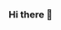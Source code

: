 ### Hi there 👋

<!--
**MatheusBlodow/MatheusBlodow** is a ✨ _special_ ✨ repository because its `README.md` (this file) appears on your GitHub profile.

Here are some ideas to get you started:

![Visualizações](https://komarev.com/ghpvc/?username=MatheusBlodow)

- 🔭 I’m currently working on ...
- 🌱 I’m currently learning ...
- 👯 I’m looking to collaborate on ...
- 🤔 I’m looking for help with ...
- 💬 Ask me about ...
- 📫 How to reach me: ...
- 😄 Pronouns: ...
- ⚡ Fun fact: ...
-->
